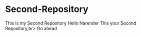 # Second-Repository
This  is my Second Repository
Hello Narender This your Second Repository,br>
Go ahead 
